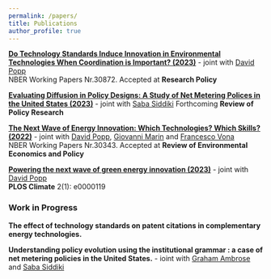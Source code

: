 ```yaml
---
permalink: /papers/
title: Publications
author_profile: true
---
```


**[Do Technology Standards Induce Innovation in Environmental Technologies When Coordination is Important? (2023)](https://myriamgz.github.io\files\w30872.pdf)** - joint with [David Popp](https://www.maxwell.syr.edu/directory/david-popp)  
NBER Working Papers Nr.30872. Accepted at **Research Policy**

**[Evaluating Diffusion in Policy Designs: A Study of Net Metering Polices in the United States (2023)](https://doi.org/10.1111/ropr.12572
)** - joint with [Saba Siddiki](https://www.maxwell.syr.edu/directory/saba-siddiki) 
Forthcoming **Review of Policy Research**

**[The Next Wave of Energy Innovation: Which Technologies? Which Skills? (2022)](https://myriamgz.github.io\files\w30343.pdf)** - joint with [David Popp](https://www.maxwell.syr.edu/directory/david-popp), [Giovanni Marin](https://www.uniurb.it/persone/giovanni-marin) and [Francesco Vona](https://sites.google.com/view/francescovona/home)  
NBER Working Papers Nr.30343. Accepted at **Review of Environmental Economics and Policy**

**[Powering the next wave of green energy innovation (2023)](https://journals.plos.org/climate/article?id=10.1371/journal.pclm.0000119)** - joint with [David Popp](https://www.maxwell.syr.edu/directory/david-popp)    
**PLOS Climate** 2(1): e0000119

### Work in Progress

**The effect of technology standards on patent citations in complementary energy technologies.**

**Understanding policy evolution using the institutional grammar : a case of net metering policies in the United States.** -  ioint with [Graham Ambrose](https://www.gambrose.com/ambrose-home) and [Saba Siddiki](https://www.maxwell.syr.edu/directory/saba-siddiki)
